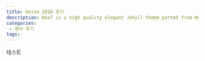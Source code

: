 ```yaml
---
title: Unite 2018 후기
description: NexT is a high quality elegant Jekyll theme ported from Hexo Next. It is crafted from scratch, with love.
categories:
 - 행사 후기
tags:
---
```


테스트
